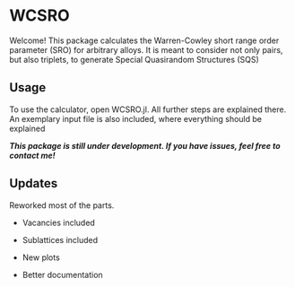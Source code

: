 # WCSRO

Welcome!
This package calculates the Warren-Cowley short range order parameter (SRO) for arbitrary alloys. It is meant to consider not only pairs, but also triplets, to generate Special Quasirandom Structures (SQS)

## Usage

To use the calculator, open WCSRO.jl. All further steps are explained there.
An exemplary input file is also included, where everything should be explained


*__This package is still under development. If you have issues, feel free to contact me!__*

## Updates

Reworked most of the parts.

* Vacancies included

* Sublattices included

* New plots

* Better documentation
